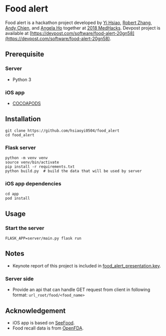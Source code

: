 # Food alert

Food alert is a hackathon project developed by [Yi Hsiao](https://github.com/hsiaoyi0504/), [Robert Zhang](https://github.com/Batman123roflzhang), [Andy Chien](https://github.com/hellosirandy), and [Angela Ho](https://github.com/angelaho0504) together at [2018 MedHacks](https://medhacks.org/2018/index.html). Devpost project is available at [https://devpost.com/software/food-alert-20gn58](https://devpost.com/software/food-alert-20gn58).

## Prerequisite

### Server

- Python 3

### iOS app

- [COCOAPODS](https://cocoapods.org/)

## Installation

``` shell
git clone https://github.com/hsiaoyi0504/food_alert
cd food_alert
```

### Flask server

``` shell
python -m venv venv
source venv/bin/activate
pip install -r requirements.txt
python build.py  # build the data that will be used by server
```

### iOS app dependencies

``` shell
cd app
pod install
```

## Usage

### Start the server

`FLASK_APP=server/main.py flask run`

## Notes

- Keynote report of this project is included in [food_alert_presentation.key](food_alert_presentation.key).

### Server side

- Provide an api that can handle GET request from client in following format:
  `url_root/food/<food_name>`

## Acknowledgement

- iOS app is based on [SeeFood](https://github.com/kingreza/SeeFood).
- Food recall data is from [OpenFDA](https://open.fda.gov/tools/downloads/).
